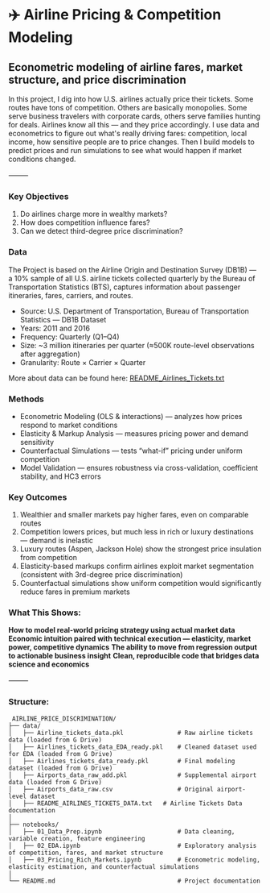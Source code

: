 # ✈️ Airline Pricing & Competition Modeling

## Econometric modeling of airline fares, market structure, and price discrimination

In this project, I dig into how U.S. airlines actually price their tickets. Some routes have tons of competition. Others are basically monopolies. Some serve business travelers with corporate cards, others serve families hunting for deals. Airlines know all this — and they price accordingly.
I use data and econometrics to figure out what's really driving fares: competition, local income, how sensitive people are to price changes. Then I build models to predict prices and run simulations to see what would happen if market conditions changed.

⸻

### Key Objectives

1. Do airlines charge more in wealthy markets?
2. How does competition influence fares?
3. Can we detect third-degree price discrimination?

### Data

The Project is based on the Airline Origin and Destination Survey (DB1B) — a 10% sample of all U.S. airline tickets collected quarterly by the Bureau of Transportation Statistics (BTS), captures information about passenger itineraries, fares, carriers, and routes.

* Source: U.S. Department of Transportation, Bureau of Transportation Statistics — DB1B Dataset
* Years: 2011 and 2016
* Frequency: Quarterly (Q1–Q4)
* Size: ~3 million itineraries per quarter (≈500K route-level observations after aggregation)
* Granularity: Route × Carrier × Quarter

More about data can be found here: [README_Airlines_Tickets.txt](data/README_Airlines_Tickets.txt)

### Methods

* Econometric Modeling (OLS & interactions) — analyzes how prices respond to market conditions
* Elasticity & Markup Analysis — measures pricing power and demand sensitivity
* Counterfactual Simulations — tests “what-if” pricing under uniform competition
* Model Validation — ensures robustness via cross-validation, coefficient stability, and HC3 errors

### Key Outcomes

1. Wealthier and smaller markets pay higher fares, even on comparable routes
2. Competition lowers prices, but much less in rich or luxury destinations — demand is inelastic
3. Luxury routes (Aspen, Jackson Hole) show the strongest price insulation from competition
4. Elasticity-based markups confirm airlines exploit market segmentation (consistent with 3rd-degree price discrimination)
5. Counterfactual simulations show uniform competition would significantly reduce fares in premium markets

### What This Shows:

**How to model real-world pricing strategy using actual market data**
**Economic intuition paired with technical execution — elasticity, market power, competitive dynamics**
**The ability to move from regression output to actionable business insight**
**Clean, reproducible code that bridges data science and economics**

⸻

### Structure:
```
 AIRLINE_PRICE_DISCRIMINATION/
├── data/
│   ├── Airline_tickets_data.pkl               # Raw airline tickets data (loaded from G Drive)
│   ├── Airlines_tickets_data_EDA_ready.pkl    # Cleaned dataset used for EDA (loaded from G Drive)
│   ├── Airlines_tickets_data_ready.pkl        # Final modeling dataset (loaded from G Drive)
│   ├── Airports_data_raw_add.pkl              # Supplemental airport data (loaded from G Drive)
│   ├── Airports_data_raw.csv                  # Original airport-level dataset 
│   ├── README_AIRLINES_TICKETS_DATA.txt   # Airline Tickets Data documentation
│
├── notebooks/
│   ├── 01_Data_Prep.ipynb                     # Data cleaning, variable creation, feature engineering
│   ├── 02_EDA.ipynb                           # Exploratory analysis of competition, fares, and market structure
│   ├── 03_Pricing_Rich_Markets.ipynb          # Econometric modeling, elasticity estimation, and counterfactual simulations
│
└── README.md                                  # Project documentation
```
